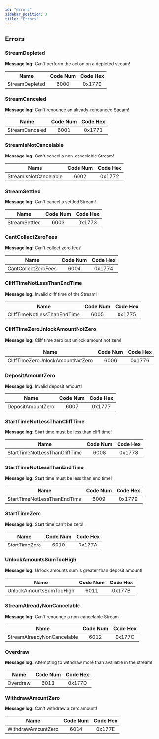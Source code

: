 ```yaml
---
id: "errors"
sidebar_position: 3
title: "Errors"
---
```


## Errors

### StreamDepleted

**Message log:** Can't perform the action on a depleted stream!

| Name           | Code Num | Code Hex |
| -------------- | :------: | :------: |
| StreamDepleted |   6000   |  0x1770  |

### StreamCanceled

**Message log:** Can't renounce an already-renounced Stream!

| Name           | Code Num | Code Hex |
| -------------- | :------: | :------: |
| StreamCanceled |   6001   |  0x1771  |

### StreamIsNotCancelable

**Message log:** Can't cancel a non-cancelable Stream!

| Name                  | Code Num | Code Hex |
| --------------------- | :------: | :------: |
| StreamIsNotCancelable |   6002   |  0x1772  |

### StreamSettled

**Message log:** Can't cancel a settled Stream!

| Name          | Code Num | Code Hex |
| ------------- | :------: | :------: |
| StreamSettled |   6003   |  0x1773  |

### CantCollectZeroFees

**Message log:** Can't collect zero fees!

| Name                | Code Num | Code Hex |
| ------------------- | :------: | :------: |
| CantCollectZeroFees |   6004   |  0x1774  |

### CliffTimeNotLessThanEndTime

**Message log:** Invalid cliff time of the Stream!

| Name                        | Code Num | Code Hex |
| --------------------------- | :------: | :------: |
| CliffTimeNotLessThanEndTime |   6005   |  0x1775  |

### CliffTimeZeroUnlockAmountNotZero

**Message log:** Cliff time zero but unlock amount not zero!

| Name                             | Code Num | Code Hex |
| -------------------------------- | :------: | :------: |
| CliffTimeZeroUnlockAmountNotZero |   6006   |  0x1776  |

### DepositAmountZero

**Message log:** Invalid deposit amount!

| Name              | Code Num | Code Hex |
| ----------------- | :------: | :------: |
| DepositAmountZero |   6007   |  0x1777  |

### StartTimeNotLessThanCliffTime

**Message log:** Start time must be less than cliff time!

| Name                          | Code Num | Code Hex |
| ----------------------------- | :------: | :------: |
| StartTimeNotLessThanCliffTime |   6008   |  0x1778  |

### StartTimeNotLessThanEndTime

**Message log:** Start time must be less than end time!

| Name                        | Code Num | Code Hex |
| --------------------------- | :------: | :------: |
| StartTimeNotLessThanEndTime |   6009   |  0x1779  |

### StartTimeZero

**Message log:** Start time can't be zero!

| Name          | Code Num | Code Hex |
| ------------- | :------: | :------: |
| StartTimeZero |   6010   |  0x177A  |

### UnlockAmountsSumTooHigh

**Message log:** Unlock amounts sum is greater than deposit amount!

| Name                    | Code Num | Code Hex |
| ----------------------- | :------: | :------: |
| UnlockAmountsSumTooHigh |   6011   |  0x177B  |

### StreamAlreadyNonCancelable

**Message log:** Can't renounce a non-cancelable Stream!

| Name                       | Code Num | Code Hex |
| -------------------------- | :------: | :------: |
| StreamAlreadyNonCancelable |   6012   |  0x177C  |

### Overdraw

**Message log:** Attempting to withdraw more than available in the stream!

| Name     | Code Num | Code Hex |
| -------- | :------: | :------: |
| Overdraw |   6013   |  0x177D  |

### WithdrawAmountZero

**Message log:** Can't withdraw a zero amount!

| Name               | Code Num | Code Hex |
| ------------------ | :------: | :------: |
| WithdrawAmountZero |   6014   |  0x177E  |
